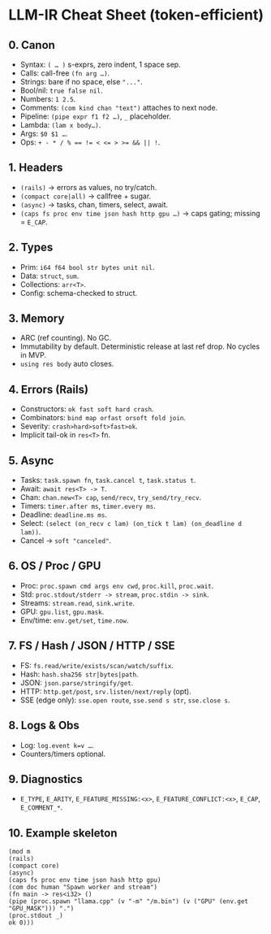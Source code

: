 # LLM-IR Cheat Sheet (token-efficient)

## 0. Canon

* Syntax: `( … )` s-exprs, zero indent, 1 space sep.
* Calls: call-free `(fn arg …)`.
* Strings: bare if no space, else `"..."`.
* Bool/nil: `true false nil`.
* Numbers: `1 2.5`.
* Comments: `(com kind chan "text")` attaches to next node.
* Pipeline: `(pipe expr f1 f2 …)`, `_` placeholder.
* Lambda: `(lam x body…)`.
* Args: `$0 $1 …`.
* Ops: `+ - * / % == != < <= > >= && || !`.

## 1. Headers

* `(rails)` → errors as values, no try/catch.
* `(compact core|all)` → callfree + sugar.
* `(async)` → tasks, chan, timers, select, await.
* `(caps fs proc env time json hash http gpu …)` → caps gating; missing = `E_CAP`.

## 2. Types

* Prim: `i64 f64 bool str bytes unit nil`.
* Data: `struct`, `sum`.
* Collections: `arr<T>`.
* Config: schema-checked to struct.

## 3. Memory

* ARC (ref counting). No GC.
* Immutability by default. Deterministic release at last ref drop. No cycles in MVP.
* `using res body` auto closes.

## 4. Errors (Rails)

* Constructors: `ok fast soft hard crash`.
* Combinators: `bind map orfast orsoft fold join`.
* Severity: `crash>hard>soft>fast>ok`.
* Implicit tail-ok in `res<T>` fn.

## 5. Async

* Tasks: `task.spawn fn`, `task.cancel t`, `task.status t`.
* Await: `await res<T> -> T`.
* Chan: `chan.new<T> cap`, `send/recv`, `try_send/try_recv`.
* Timers: `timer.after ms`, `timer.every ms`.
* Deadline: `deadline.ms ms`.
* Select: `(select (on_recv c lam) (on_tick t lam) (on_deadline d lam))`.
* Cancel → `soft "canceled"`.

## 6. OS / Proc / GPU

* Proc: `proc.spawn cmd args env cwd`, `proc.kill`, `proc.wait`.
* Std: `proc.stdout/stderr -> stream`, `proc.stdin -> sink`.
* Streams: `stream.read`, `sink.write`.
* GPU: `gpu.list`, `gpu.mask`.
* Env/time: `env.get/set`, `time.now`.

## 7. FS / Hash / JSON / HTTP / SSE

* FS: `fs.read/write/exists/scan/watch/suffix`.
* Hash: `hash.sha256 str|bytes|path`.
* JSON: `json.parse/stringify/get`.
* HTTP: `http.get/post`, `srv.listen/next/reply` (opt).
* SSE (edge only): `sse.open route`, `sse.send s str`, `sse.close s`.

## 8. Logs & Obs

* Log: `log.event k=v …`.
* Counters/timers optional.

## 9. Diagnostics

* `E_TYPE`, `E_ARITY`, `E_FEATURE_MISSING:<x>`, `E_FEATURE_CONFLICT:<x>`, `E_CAP`, `E_COMMENT_*`.

## 10. Example skeleton

```pulse
(mod m
(rails)
(compact core)
(async)
(caps fs proc env time json hash http gpu)
(com doc human "Spawn worker and stream")
(fn main -> res<i32> ()
(pipe (proc.spawn "llama.cpp" (v "-m" "/m.bin") (v ("GPU" (env.get "GPU_MASK"))) ".")
(proc.stdout _)
ok 0)))
```
